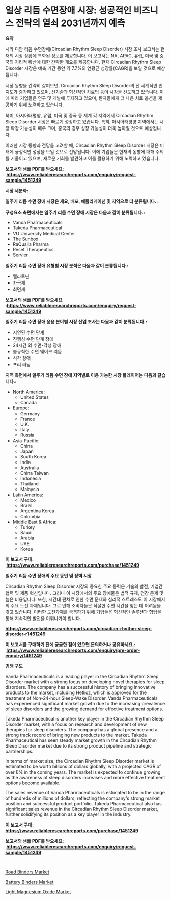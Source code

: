 <p><h1>일상 리듬 수면장애 시장: 성공적인 비즈니스 전략의 열쇠 2031년까지 예측</h1></p><p><strong>요약</strong></p>
<p><p>시카 디안 리듬 수면장애(Circadian Rhythm Sleep Disorder) 시장 조사 보고서는 현재의 시장 상황에 특화된 정보를 제공합니다. 이 보고서는 NA, APAC, 유럽, 미국 및 중국의 지리적 확산에 대한 간략한 개요를 제공합니다. 현재 Circadian Rhythm Sleep Disorder 시장은 예측 기간 동안 약 7.7%의 연평균 성장률(CAGR)을 보일 것으로 예상됩니다.</p><p>시장 동향을 간략히 살펴보면, Circadian Rhythm Sleep Disorder의 전 세계적인 인지도가 증가하고 있으며, 신기술과 혁신적인 치료법 등이 시장을 선도하고 있습니다. 이에 따라 기업들은 연구 및 개발에 투자하고 있으며, 환자들에게 더 나은 치료 옵션을 제공하기 위해 노력하고 있습니다.</p><p>북미, 아시아태평양, 유럽, 미국 및 중국 등 세계 각 지역에서 Circadian Rhythm Sleep Disorder 시장은 빠르게 성장하고 있습니다. 특히, 아시아태평양 지역에서는 시장 확장 가능성이 매우 크며, 중국의 경우 성장 가능성이 더욱 높아질 것으로 예상됩니다.</p><p>이러한 시장 동향과 전망을 고려할 때, Circadian Rhythm Sleep Disorder 시장은 미래에 긍정적인 성장을 보일 것으로 전망됩니다. 이에 기업들은 현재의 동향에 대해 주의를 기울이고 있으며, 새로운 기회를 발견하고 이를 활용하기 위해 노력하고 있습니다.</p></p>
<p><strong>보고서의 샘플 PDF를 받으세요: &nbsp;<a href="https://www.reliableresearchreports.com/enquiry/request-sample/1451249">https://www.reliableresearchreports.com/enquiry/request-sample/1451249</a></strong></p>
<p><strong>시장 세분화:</strong></p>
<p><strong> 일주기 리듬 수면 장애 시장은 개요, 배포, 애플리케이션 및 지역으로 더 분류됩니다. :</strong></p>
<p><strong>구성요소 측면에서는 일주기 리듬 수면 장애 시장은 다음과 같이 분류됩니다.:</strong></p>
<p><ul><li>Vanda Pharmaceuticals</li><li>Takeda Pharmaceutical</li><li>VU University Medical Center</li><li>The Sunbox</li><li>RaQualia Pharma</li><li>Reset Therapeutics</li><li>Servier</li></ul></p>
<p><strong> 일주기 리듬 수면 장애 유형별 시장 분석은 다음과 같이 분류됩니다.:</strong></p>
<p><ul><li>멜라토닌</li><li>자극제</li><li>최면제</li></ul></p>
<p><strong>보고서의 샘플 PDF를 받으세요 :<a href="https://www.reliableresearchreports.com/enquiry/request-sample/1451249">https://www.reliableresearchreports.com/enquiry/request-sample/1451249</a></strong></p>
<p><strong> 일주기 리듬 수면 장애 응용 분야별 시장 산업 조사는 다음과 같이 분류됩니다.:</strong></p>
<p><ul><li>지연된 수면 단계</li><li>진행성 수면 단계 장애</li><li>24시간 외 수면-각성 장애</li><li>불규칙한 수면 웨이크 리듬</li><li>시차 장애</li><li>프리 러닝</li></ul></p>
<p><strong>지역 측면에서 일주기 리듬 수면 장애 지역별로 이용 가능한 시장 플레이어는 다음과 같습니다.:</strong></p>
<p><ul>
    <li>
        North America:
        <ul>
            <li>United States</li>
            <li>Canada</li>
        </ul>
    </li>
    <li>
        Europe:
        <ul>
            <li>Germany</li>
            <li>France</li>
            <li>U.K.</li>
            <li>Italy</li>
            <li>Russia</li>
        </ul>
    </li>
    <li>
        Asia-Pacific:
        <ul>
            <li>China</li>
            <li>Japan</li>
            <li>South Korea</li>
            <li>India</li>
            <li>Australia</li>
            <li>China Taiwan</li>
            <li>Indonesia</li>
            <li>Thailand</li>
            <li>Malaysia</li>
        </ul>
    </li>
    <li>
        Latin America:
        <ul>
            <li>Mexico</li>
            <li>Brazil</li>
            <li>Argentina Korea</li>
            <li>Colombia</li>
        </ul>
    </li>
    <li>
        Middle East & Africa:
        <ul>
            <li>Turkey</li>
            <li>Saudi</li>
            <li>Arabia</li>
            <li>UAE</li>
            <li>Korea</li>
        </ul>
    </li>
    </ul></p>
<p><strong>이 보고서 구매: &nbsp;<a href="https://www.reliableresearchreports.com/purchase/1451249">https://www.reliableresearchreports.com/purchase/1451249</a></strong></p>
<p><strong>일주기 리듬 수면 장애의 주요 동인 및 장벽 시장</strong></p>
<p><p>Circadian Rhythm Sleep Disorder 시장의 중요한 주요 동력은 기술의 발전, 기업간 협력 및 제품 혁신입니다. 그러나 이 시장에서의 주요 장애물은 법적 규제, 건강 문제 및 높은 비용입니다. 또한, 시간대 편차로 인한 수면 문제와 심리적 스트레스도 이 시장에서의 주요 도전 과제입니다. 그로 인해 소비자들은 적절한 수면 시간을 찾는 데 어려움을 겪고 있습니다. 이러한 도전과제를 극복하기 위해 기업들은 혁신적인 솔루션과 협업을 통해 지속적인 발전을 이뤄나가야 합니다.</p></p>
<p><strong><a href="https://www.reliableresearchreports.com/circadian-rhythm-sleep-disorder-r1451249">https://www.reliableresearchreports.com/circadian-rhythm-sleep-disorder-r1451249</a></strong></p>
<p><strong>이 보고서를 구매하기 전에 궁금한 점이 있으면 문의하거나 공유하세요.: &nbsp;<a href="https://www.reliableresearchreports.com/enquiry/pre-order-enquiry/1451249">https://www.reliableresearchreports.com/enquiry/pre-order-enquiry/1451249</a></strong></p>
<p><strong>경쟁 구도</strong></p>
<p><p>Vanda Pharmaceuticals is a leading player in the Circadian Rhythm Sleep Disorder market with a strong focus on developing novel therapies for sleep disorders. The company has a successful history of bringing innovative products to the market, including Hetlioz, which is approved for the treatment of Non-24-hour Sleep-Wake Disorder. Vanda Pharmaceuticals has experienced significant market growth due to the increasing prevalence of sleep disorders and the growing demand for effective treatment options.</p><p>Takeda Pharmaceutical is another key player in the Circadian Rhythm Sleep Disorder market, with a focus on research and development of new therapies for sleep disorders. The company has a global presence and a strong track record of bringing new products to the market. Takeda Pharmaceutical has seen steady market growth in the Circadian Rhythm Sleep Disorder market due to its strong product pipeline and strategic partnerships.</p><p>In terms of market size, the Circadian Rhythm Sleep Disorder market is estimated to be worth billions of dollars globally, with a projected CAGR of over 6% in the coming years. The market is expected to continue growing as the awareness of sleep disorders increases and more effective treatment options become available.</p><p>The sales revenue of Vanda Pharmaceuticals is estimated to be in the range of hundreds of millions of dollars, reflecting the company's strong market position and successful product portfolio. Takeda Pharmaceutical also has significant sales revenue in the Circadian Rhythm Sleep Disorder market, further solidifying its position as a key player in the industry.</p></p>
<p><strong>이 보고서 구매: &nbsp; <a href="https://www.reliableresearchreports.com/purchase/1451249">https://www.reliableresearchreports.com/purchase/1451249</a></strong></p>
<p><strong>보고서의 샘플 PDF를 받으세요: &nbsp;<a href="https://www.reliableresearchreports.com/enquiry/request-sample/1451249">https://www.reliableresearchreports.com/enquiry/request-sample/1451249</a></strong><strong></strong></p>
<p>&nbsp;</p>
<p><p><a href="https://www.linkedin.com/pulse/road-binders-market-size-trends-growth-outlook-forecasted-period-uvdvf?trackingId=sZr67Asby8rad4zCvNVH2g%3D%3D">Road Binders Market</a></p><p><a href="https://www.linkedin.com/pulse/battery-binders-market-comprehensive-report-its-share-amp-growth-lx6sf?trackingId=HlTRVQTHtvzJWv0JGwZrFg%3D%3D">Battery Binders Market</a></p><p><a href="https://www.linkedin.com/pulse/light-magnesium-oxide-market-research-report-reveals-latest-q49zf?trackingId=Vuq2jqPnxJWvF9ePkYV60Q%3D%3D">Light Magnesium Oxide Market</a></p></p>
